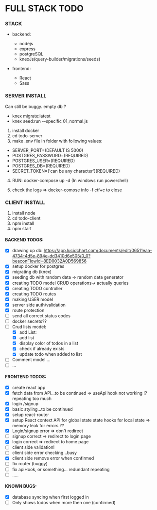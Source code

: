# FULL STACK TODO

### STACK

- backend:

  - nodejs
  - express
  - postgreSQL
  - knexJs(query-builder/migrations/seeds)

- frontend:

  - React
  - Sass

### SERVER INSTALL

Can still be buggy.
empty db ?

- knex migrate:latest
- knex seed:run --specific 01_normal.js

1. install docker
2. cd todo-server
3. make .env file in folder with following values:

- SERVER_PORT=(DEFAULT IS 5000)
- POSTGRES_PASSWORD=(REQUIRED)
- POSTGRES_USER=(REQUIRED)
- POSTGRES_DB=(REQUIRED)
- SECRET_TOKEN=('can be any character')(REQUIRED)

4. RUN: docker-compose up -d (In windows run powershell)

5. check the logs => docker-comose info -f ctf+c to close

### CLIENT INSTALL

1. install node
2. cd todo-client
3. npm install
4. npm start

#### BACKEND TODOS:

- [x] drawing up db: https://app.lucidchart.com/documents/edit/06511eaa-4734-4d5e-894e-dd3410d6e505/0_0?beaconFlowId=8ED0032A0D569856
- [x] setup docker for postgres
- [x] migrating db (knex)
- [x] seeding db with random data -> random data generator
- [x] creating TODO model CRUD operations-> actually queries
- [x] creating TODO controller
- [x] creating TODO routes
- [x] making USER model
- [x] server side auth/validation
- [x] route protection
- [ ] send all correct status codes
- [ ] docker secrets??
- [ ] Crud lists model:
  - [x] add List:
  - [x] add list
  - [x] display color of todos in a list
  - [x] check if already exists
  - [x] update todo when added to list
- [ ] Comment model ...
- [ ] ...

#### FRONTEND TODOS:

- [x] create react app
- [x] fetch data from API...to be continued
      => useApi hook not working !? repeating too much
- [x] login /signup
- [x] basic styling...to be continued
- [x] setup react-router
- [x] setup React context API for global state state hooks for local state
      => memory leak for errors ??
- [x] Login/signup error => don't redirect
- [ ] signup correct => redirect to login page
- [x] login correct => redirect to home page
- [ ] client side validation!
- [ ] client side error checking...busy
- [x] client side remove error when confirmed
- [ ] fix router (buggy)
- [ ] fix apiHook, or something... redundant repeating
- [ ] .....

#### KNOWN BUGS:

- [x] database syncing when first logged in
- [ ] Only shows todos when more then one (confirmed)
